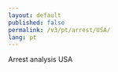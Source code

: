 ```yaml
---
layout: default
published: false
permalink: /v3/pt/arrest/USA/
lang: pt
---
```


Arrest analysis USA
